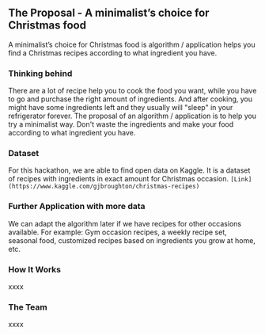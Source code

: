 ## The Proposal - A minimalist’s choice for Christmas food

A minimalist’s choice for Christmas food is algorithm / application helps you find a Christmas recipes according to what ingredient you have.


### Thinking behind
There are a lot of recipe help you to cook the food you want, while you have to go and purchase the right amount of ingredients. And after cooking, you might have some ingredients left and they usually will "sleep" in your refrigerator forever. The proposal of an algorithm / application is to help you try a minimalist way. Don't waste the ingredients and make your food according to what ingredient you have.


### Dataset
For this hackathon, we are able to find open data on Kaggle. It is a dataset of recipes with ingredients in exact amount for Christmas occasion. 
```[Link](https://www.kaggle.com/gjbroughton/christmas-recipes)```


### Further Application with more data
We can adapt the algorithm later if we have recipes for other occasions available. 
For example: Gym occasion recipes, a weekly recipe set, seasonal food, customized recipes based on ingredients you grow at home, etc.


### How It Works
xxxx


### The Team
xxxx

